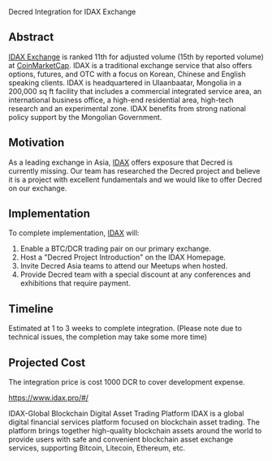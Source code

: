 Decred Integration for IDAX Exchange
## Abstract
[IDAX Exchange](https://www.idax.pro/#/) is ranked 11th for adjusted volume (15th by reported volume) at [CoinMarketCap](https://coinmarketcap.com/rankings/exchanges/).  IDAX is a traditional exchange service that also offers options, futures, and OTC with a focus on Korean, Chinese and English speaking clients.  IDAX is headquartered in Ulaanbaatar, Mongolia in a 200,000 sq ft facility that includes a commercial integrated service area, an international business office, a high-end residential area, high-tech research and an experimental zone.  IDAX benefits from strong national policy support by the Mongolian Government.

## Motivation
As a leading exchange in Asia, [IDAX](https://www.idax.pro/#/) offers exposure that Decred is currently missing.  Our team has researched the Decred project and believe it is a project with excellent fundamentals and we would like to offer Decred on our exchange.

## Implementation
To complete implementation, [IDAX](https://www.idax.pro/#/) will:

1. Enable a BTC/DCR trading pair on our primary exchange.
2. Host a "Decred Project Introduction" on the IDAX Homepage.
3. Invite Decred Asia teams to attend our Meetups when hosted.
4. Provide Decred team with a special discount at any conferences and exhibitions that require payment.

## Timeline
Estimated at 1 to 3 weeks to complete integration.
(Please note due to technical issues, the completion may 
take some more time)

## Projected Cost

The integration price is cost 1000 DCR to cover development expense.

https://www.idax.pro/#/

IDAX-Global Blockchain Digital Asset Trading Platform
IDAX is a global digital financial services platform focused on blockchain asset trading. The platform brings together high-quality blockchain assets around the world to provide users with safe and convenient blockchain asset exchange services, supporting Bitcoin, Litecoin, Ethereum, etc.